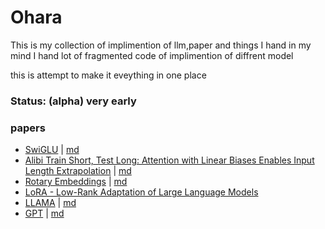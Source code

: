 # Ohara

This is my collection of implimention of llm,paper and things I hand in my mind
I hand lot of fragmented code of implimention of diffrent model 

this is attempt to make it eveything in one place


### Status: (alpha) very early 

### papers
- [SwiGLU](./ohara/ffn/glu.py) | [md](./ohara/ffn/GLU%20Variants%20Improve%20Transformer.md)
- [Alibi Train Short, Test Long: Attention with Linear Biases Enables Input Length Extrapolation](./ohara/embedings_pos/alibi/alibi.py) | [md](./ohara/embedings_pos/alibi/alibi.md)
- [Rotary Embeddings](./ohara/embedings_pos/rotary/rotatry.py) | [md](./ohara/roformer/RoFormer.md) 
- [LoRA - Low-Rank Adaptation of Large Language Models](./ohara/adaptor/lora.py)
- [LLAMA](./ohara/llama/llama.py) | [md](./ohara/llama/llama.md)
- [GPT](./ohara/gpt/gpt.py) | [md](./ohara/gpt/gpt.md)

